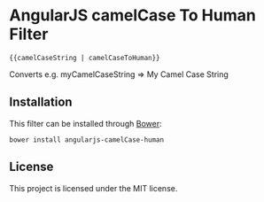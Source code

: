 # AngularJS camelCase To Human Filter


    {{camelCaseString | camelCaseToHuman}}

Converts e.g. myCamelCaseString => My Camel Case String

## Installation
This filter can be installed through [Bower](http://twitter.github.io/bower):

    bower install angularjs-camelCase-human

## License

This project is licensed under the MIT license.